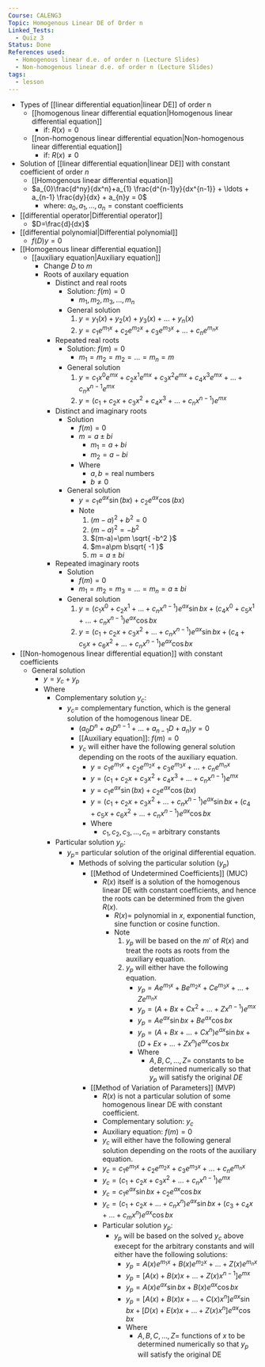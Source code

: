 ```yaml
---
Course: CALENG3
Topic: Homogenous Linear DE of Order n
Linked_Tests:
  - Quiz 3
Status: Done
References used:
  - Homogenous linear d.e. of order n (Lecture Slides)
  - Non-homogenous linear d.e. of order n (Lecture Slides)
tags:
  - lesson
---
```


- Types of [[linear differential equation|linear DE]] of order n
	- [[homogenous linear differential equation|Homogenous linear differential equation]]
		- if: $R(x)=0$
	- [[non-homogenous linear differential equation|Non-homogenous linear differential equation]]
		- if: $R(x) \neq 0$
- Solution of [[linear differential equation|linear DE]] with constant coefficient of order $n$
	- [[Homogenous linear differential equation]]
	- $a_{0}\frac{d^ny}{dx^n}+a_{1} \frac{d^{n-1}y}{dx^{n-1}} + \ldots + a_{n-1} \frac{dy}{dx} + a_{n}y = 0$
		- where: $a_{0},a_{1},\ldots, a_{n}=\text{constant coefficients}$
- [[differential operator|Differential operator]]
	- $D=\frac{d}{dx}$
- [[differential polynomial|Differential polynomial]]
	- $f(D)y=0$
- [[Homogenous linear differential equation]]
	- [[auxiliary equation|Auxiliary equation]]
		- Change $D$ to $m$
		- Roots of auxilary equation
			- Distinct and real roots
				- Solution: $f(m)=0$
					- $m_{1},m_{2},m_{3},\ldots,m_{n}$
				- General solution
					1. $y=y_{1}(x)+y_{2}(x)+y_{3}(x)+\ldots+y_{n}(x)$
					2. $y=c_{1}e^{m_{1}x}+c_{2}e^{m_{2}x}+c_{3}e^{m_{3}x}+\ldots+c_{n}e^{m_{n}x}$
			- Repeated real roots
				- Solution: $f(m)=0$
					- $m_{1}=m_{2}=m_{2}=\ldots=m_{n}=m$
				- General solution
					1. $y=c_{1}x^0e^{mx}+c_{2}x^1e^{mx}+c_{3}x^2e^{mx}+c_{4}x^3e^{mx}+\ldots+c_{n}x^{n-1}e^{mx}$
					2. $y=(c_{1}+c_{2}x+c_{3}x^2+c_{4}x^3+\ldots+c_{n}x^{n-1})e^{mx}$
			- Distinct and imaginary roots
				- Solution
					- $f(m)=0$
					- $m=a\pm bi$
						- $m_{1}=a+bi$
						- $m_{2}=a-bi$
					- Where
						- $a,b=\text{real numbers}$
						- $b\neq 0$
				- General solution
					- $y=c_{1}e^{ax}\sin(bx)+c_{2}e^{ax}\cos(bx)$
					- Note
						1. $(m-a)^2+b^2=0$
						2. $(m-a)^2=-b^2$
						3. $(m-a)=\pm \sqrt{ -b^2 }$
						4. $m=a\pm b\sqrt{ -1 }$
						5. $m=a\pm bi$
			- Repeated imaginary roots
				- Solution
					- $f(m)=0$
					- $m_{1}=m_{2}=m_{3}=\ldots=m_{n}=a\pm bi$
				- General solution
					1. $y=(c_{1}x^0+c_{2}x^1+\dots+c_{n}x^{n-1})e^{ax}\sin bx + (c_{4}x^0+c_{5}x^1+\dots+c_{n}x^{n-1})e^{ax}\cos bx$
					2. $y=(c_{1}+c_{2}x+c_{3}x^2+\dots+c_{n}x^{n-1})e^{ax}\sin bx + (c_{4}+c_{5}x+c_{6}x^2+\dots+c_{n}x^{n-1})e^{ax}\cos bx$
- [[Non-homogenous linear differential equation]] with constant coefficients
	- General solution
		- $y=y_{c}+y_{p}$
		- Where
			- Complementary solution $y_{c}$:
				- $y_{c}=$ complementary function, which is the general solution of the homogenous linear DE.
					- $(a_{0}D^n+a_{1}D^{n-1}+\dots+a_{n-1}D+a_{n})y=0$
					- [[Auxiliary equation]]: $f(m)=0$
					- $y_{c}$ will either have the following general solution depending on the roots of the auxiliary equation.
						- $y=c_{1}e^{m_{1}x}+c_{2}e^{m_{2}x}+c_{3}e^{m_{3}x}+\ldots+c_{n}e^{m_{n}x}$
						- $y=(c_{1}+c_{2}x+c_{3}x^2+c_{4}x^3+\ldots+c_{n}x^{n-1})e^{mx}$
						- $y=c_{1}e^{ax}\sin(bx)+c_{2}e^{ax}\cos(bx)$
						- $y=(c_{1}+c_{2}x+c_{3}x^2+\dots+c_{n}x^{n-1})e^{ax}\sin bx + (c_{4}+c_{5}x+c_{6}x^2+\dots+c_{n}x^{n-1})e^{ax}\cos bx$
						- Where
							- $c_{1},c_{2},c_{3},\dots,c_{n}$ = arbitrary constants
			- Particular solution $y_{p}$:
				- $y_{p}=$ particular solution of the original differential equation.
					- Methods of solving the particular solution ($y_{p}$)
						- [[Method of Undetermined Coefficients]] (MUC)
							- $R(x)$ itself is a solution of the homogenous linear DE with constant coefficients, and hence the roots can be determined from the given $R(x)$.
								- $R(x)=$ polynomial in $x$, exponential function, sine function or cosine function.
								- Note
									1. $y_{p}$ will be based on the $m'$ of $R(x)$ and treat the roots as roots from the auxiliary equation.
									2. $y_{p}$ will either have the following equation.
										- $y_{p}=Ae^{m_{1}x}+Be^{m_{2}x}+Ce^{m_{3}x}+\dots+Ze^{m_{n}x}$
										- $y_{p}=(A+Bx+Cx^2+\dots+Zx^{n-1})e^{mx}$
										- $y_{p}=Ae^{ax}\sin bx+Be^{ax}\cos bx$
										- $y_{p}=(A+Bx+\dots+Cx^n)e^{ax}\sin bx+(D+Ex+\dots+Zx^n)e^{ax}\cos bx$
										- Where
											- $A, B, C,\dots,Z=$ constants to be determined numerically so that $y_{p}$ will satisfy the original $DE$
						- [[Method of Variation of Parameters]] (MVP)
							- $R(x)$ is not a particular solution of some homogenous linear DE with constant coefficient.
							- Complementary solution: $y_{c}$
							- Auxiliary equation: $f(m)=0$
							- $y_{c}$ will either have the following general solution depending on the roots of the auxiliary equation.
							- $y_{c}=c_{1}e^{m_{1}x}+c_{2}e^{m_{2}x}+c_{3}e^{m_{3}x}+\dots+c_{n}e^{m_{n}x}$
							- $y_{c}=(c_{1}+c_{2}x+c_{3}x^2+\dots+c_{n}x^{n-1})e^{mx}$
							- $y_{c}=c_{1}e^{ax}\sin bx+c_{2}e^{ax}\cos bx$
							- $y_{c}=(c_{1}+c_{2}x+\dots+c_{n}x^n)e^{ax}\sin bx + (c_{3}+c_{4}x+\dots+c_{m}x^n)e^{ax}\cos bx$
							- Particular solution $y_{p}:$
								- $y_{p}$ will be based on the solved $y_{c}$ above execept for the arbitrary constants and will either have the following solutions:
									- $y_{p}=A(x)e^{m_{1}x}+B(x)e^{m_{2}x}+\dots+Z(x)e^{m_{n}x}$
									- $y_{p}=[A(x)+B(x)x+\dots+Z(x)x^{n-1}]e^{mx}$
									- $y_{p}=A(x)e^{ax}\sin bx+B(x)e^{ax}\cos bx$
									- $y_{p}=[A(x)+B(x)x+\dots+C(x)x^n]e^{ax}\sin bx + [D(x)+E(x)x+\dots+Z(x)x^n]e^{ax}\cos bx$
									- Where
										- $A,B,C,\dots,Z=$ functions of $x$ to be determined numerically so that $y_{p}$ will satisfy the original DE
